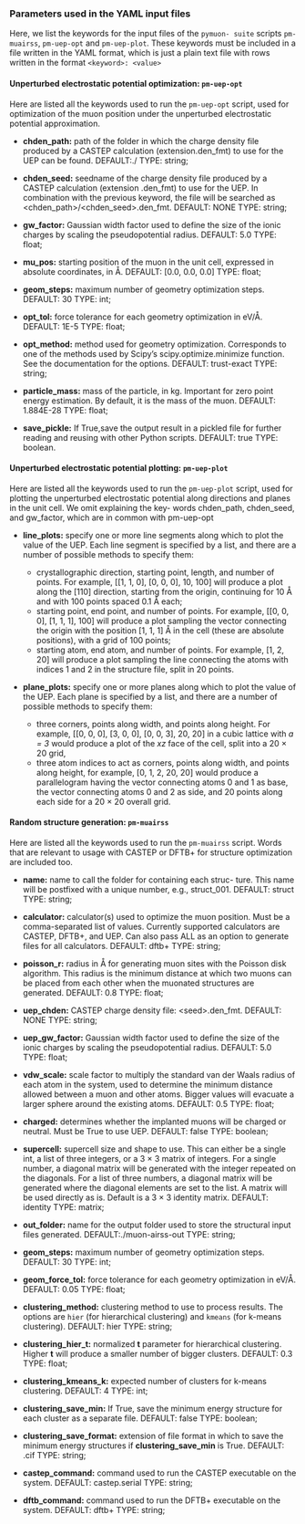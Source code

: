 ### Parameters used in the YAML input files 

Here, we list the keywords for the input files of the `pymuon- suite` scripts `pm-muairss`, `pm-uep-opt` and `pm-uep-plot`.
These keywords must be included in a file written in the YAML format, which is just a plain text file with rows written in
the format `<keyword>: <value>`

#### Unperturbed electrostatic potential optimization: `pm-uep-opt`

Here are listed all the keywords used to run the `pm-uep-opt` script, used for optimization of the muon position under 
the unperturbed electrostatic potential approximation.

* **chden_path:** path of the folder in which the charge density file produced by a CASTEP calculation (extension.den_fmt) to use
for the UEP can be found. DEFAULT:./ TYPE: string;

* **chden_seed:** seedname of the charge density file produced by a CASTEP calculation (extension .den_fmt) to use for the
UEP. In combination with the previous keyword, the file will be searched as <chden_path>/<chden_seed>.den_fmt. DEFAULT: NONE TYPE: string;

* **gw_factor:** Gaussian width factor used to define the size of the ionic charges by scaling the pseudopotential radius.
 DEFAULT: 5.0 TYPE: float;
 
* **mu_pos:** starting position of the muon in the unit cell, expressed in absolute coordinates, in Å. DEFAULT: \[0.0, 0.0, 0.0\] TYPE: float;

* **geom_steps:** maximum number of geometry optimization steps. DEFAULT: 30 TYPE: int;

* **opt_tol:** force tolerance for each geometry optimization in eV/Å. DEFAULT: 1E-5 TYPE: float;

* **opt_method:** method used for geometry optimization. Corresponds to one of the methods used by Scipy’s scipy.optimize.minimize function. 
See the documentation for the options. DEFAULT: trust-exact TYPE: string;

* **particle_mass:** mass of the particle, in kg. Important for zero point energy estimation. By default, it is the mass of the muon. 
DEFAULT: 1.884E-28 TYPE: float; 

* **save_pickle:** If True,save the output result in a pickled file for further reading and reusing with other Python scripts. DEFAULT: true TYPE: boolean.
 
#### Unperturbed electrostatic potential plotting: `pm-uep-plot`

Here are listed all the keywords used to run the `pm-uep-plot` script, used for plotting the unperturbed electrostatic potential along directions and planes in the unit cell. We omit explaining the key- words chden_path, chden_seed, and gw_factor, which are in common with pm-uep-opt 

* **line_plots:** specify one or more line segments along which to plot the value of the UEP. Each line segment is specified by a list, and there are a number of possible methods to specify them:
  * crystallographic direction, starting point, length, and number of points. For example, \[\[1, 1, 0\], \[0, 0, 0\], 10, 100\]
    will produce a plot along the \[110\] direction, starting from the origin, continuing for 10 Å and with 100 points spaced 0.1 Å each;
  * starting point, end point, and number of points. For example, \[\[0, 0, 0\], \[1, 1, 1\], 100\] will produce a plot sampling the vector 
    connecting the origin with the position \[1, 1, 1\] Å in the cell (these are absolute positions), with a grid of 100 points;
  * starting atom, end atom, and number of points. For example, \[1, 2, 20\] will produce a plot sampling the line connecting the
    atoms with indices 1 and 2 in the structure file, split in 20 points.
    
* **plane_plots:** specify one or more planes along which to plot the value of the UEP. Each plane is specified by a list, and there are a number of       possible methods to specify them:
  * three corners, points along width, and points along height. For example, \[\[0, 0, 0\], \[3, 0, 0\], \[0, 0, 3\], 20, 20\] in a cubic lattice 
    with *a = 3* would produce a plot of the *xz* face of the cell, split into a 20 × 20 grid,
  * three atom indices to act as corners, points along width, and points along height, for example, \[0, 1, 2, 20, 20\] would produce a parallelogram
    having the vector connecting atoms 0 and 1 as base, the vector connecting atoms 0 and 2 as side, and 20 points along each side for a 20 × 20 overall grid.

#### Random structure generation: `pm-muairss`

Here are listed all the keywords used to run the `pm-muairss` script. Words that are relevant to usage with CASTEP or DFTB+ for structure optimization are included too.  

* **name:** name to call the folder for containing each struc- ture. This name will be postfixed with a unique number, e.g., struct_001. DEFAULT: struct TYPE: string;

* **calculator:** calculator(s) used to optimize the muon position. Must be a comma-separated list of values. Currently supported calculators are CASTEP, DFTB+, and UEP. Can also pass ALL as an option to generate files for all calculators. DEFAULT: dftb+ TYPE: string;

* **poisson_r:** radius in Å for generating muon sites with the Poisson disk algorithm. This radius is the minimum distance at which two muons can be placed from each other when the muonated structures are generated. DEFAULT: 0.8 TYPE: float;

* **uep_chden:** CASTEP charge density file: \<seed\>.den_fmt. DEFAULT: NONE TYPE: string;

* **uep_gw_factor:** Gaussian width factor used to define the size of the ionic charges by scaling the pseudopotential radius. DEFAULT: 5.0 TYPE: float;

* **vdw_scale:** scale factor to multiply the standard van der Waals radius of each atom in the system, used to determine the minimum distance allowed between a muon and other atoms. Bigger values will evacuate a larger sphere around the existing atoms. DEFAULT: 0.5 TYPE: float;

* **charged:** determines whether the implanted muons will be charged or neutral. Must be True to use UEP. DEFAULT: false TYPE: boolean;

* **supercell:** supercell size and shape to use. This can either be a single int, a list of three integers, or a 3 × 3 matrix of integers. For a single number, a diagonal matrix will be generated with the integer repeated on the diagonals. For a list of three numbers, a diagonal matrix will be generated where the diagonal elements are set to the list. A matrix will be used directly as is. Default is a 3 × 3 identity matrix. DEFAULT: identity TYPE: matrix;

* **out_folder:** name for the output folder used to store the structural input files generated. DEFAULT:./muon-airss-out TYPE: string;

* **geom_steps:** maximum number of geometry optimization steps. DEFAULT: 30 TYPE: int;

* **geom_force_tol:** force tolerance for each geometry optimization in eV/Å. DEFAULT: 0.05 TYPE: float;

* **clustering_method:** clustering method to use to process results. The options are `hier` (for hierarchical clustering) and `kmeans` (for k-means clustering). DEFAULT: hier TYPE: string;

* **clustering_hier_t:** normalized **t** parameter for hierarchical clustering. Higher **t** will produce a smaller number of bigger clusters. DEFAULT: 0.3 TYPE: float;

* **clustering_kmeans_k:** expected number of clusters for k-means clustering. DEFAULT: 4 TYPE: int;

* **clustering_save_min:** If True, save the minimum energy structure for each cluster as a separate file. DEFAULT: false TYPE: boolean;

* **clustering_save_format:** extension of file format in which to save the minimum energy structures if **clustering_save_min** is True. DEFAULT: .cif TYPE: string;

* **castep_command:** command used to run the CASTEP executable on the system. DEFAULT: castep.serial TYPE: string;

* **dftb_command:** command used to run the DFTB+ executable on the system. DEFAULT: dftb+ TYPE: string;





